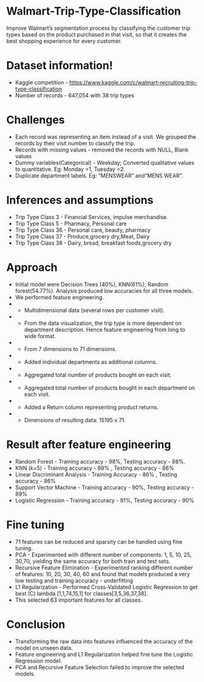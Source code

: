 # Walmart-Trip-Type-Classification


Improve Walmart’s segmentation process by classifying the customer trip types based on the product purchased in that visit, so that it creates the best shopping experience for every customer.


# Dataset information!

  - Kaggle competition - https://www.kaggle.com/c/walmart-recruiting-trip-type-classification
  - Number of records - 647,054 with 38 trip types

# Challenges

  - Each record was representing an item instead of a visit. We grouped the records by their visit number to classify the trip.
  - Records with missing values - removed the records with NULL, Blank values
  - Dummy variables(Categorical) - Weekday; Converted qualitative values to quantitative. Eg: Monday =1, Tuesday =2.
  - Duplicate department labels. Eg: “MENSWEAR” and“MENS WEAR”.

# Inferences and assumptions

-  Trip Type Class 3 - Financial Services, impulse merchandise.
-  Trip Type Class 5 - Pharmacy, Personal care 
- Trip Type Class 36 - Personal care, beauty, pharmacy 
- Trip Type Class 37 - Produce,grocery dry,Meat, Dairy 
- Trip Type Class 38 - Dairy, bread, breakfast foods,grocery dry

# Approach
- Initial model were Decision Trees (40%), KNN(61%), Random forest(54.77%). Analysis produced low accuracies for all three models.
- We performed feature engineering.
- - Multidimensional data (several rows per customer visit).
- - From the data visualization, the trip type is more dependent on department description. Hence feature engineering from long to wide format.
- - From 7 dimensions to 71 dimensions.
- - Added individual departments as additional columns.
- - Aggregated total number of products bought on each visit.
- - Aggregated total number of products bought in each department on each visit.
- - Added a Return column representing product returns.
- - Dimensions of resulting data: 15195 x 71.

# Result after feature engineering
- Random Forest - Training accuracy - 98%, Testing accuracy - 88%.
- KNN (k=5) - Training accuracy - 89% , Testing accuracy - 86% 
- Linear Discriminant Analysis - Training Accuracy - 86% , Testing accuracy - 86% 
- Support Vector Machine - Training accuracy - 90%, Testing accuracy - 89%
- Logistic Regression - Training accuracy - 91%, Testing accuracy - 90%

# Fine tuning
- 71 features can be reduced and sparsity can be handled using fine tuning.
- PCA - Experimented with different number of components: 1, 5, 10, 25, 30,70, yielding the same accuracy for both train and test sets.
- Recursive Feature Elimination - Experimented ranking different number of features: 10, 20, 30, 40, 60 and found that models produced a very low testing and training accuracy - underfitting
- L1 Regularization - Performed Cross-Validated Logistic Regression to get best (C) lambda [1,1,74,15,1] for classes[3,5,36,37,38]. 
- This selected 63 important features for all classes.

# Conclusion
- Transforming the raw data into features influenced the accuracy of the model on unseen data.
- Feature engineering and L1 Regularization helped fine tune the Logistic Regression model. 
- PCA and Recursive Feature Selection failed to improve the selected models. 



